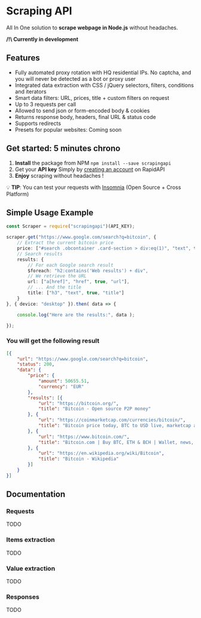# Scraping API

All In One solution to **scrape webpage in Node.js** without headaches.

**/!\ Currently in development**

## Features

* Fully automated proxy rotation with HQ residential IPs. No captcha, and you will never be detected as a bot or proxy user
* Integrated data extraction with CSS / jQuery selectors, filters, conditions and iterators
* Smart data filters: URL, prices, title + custom filters on request
* Up to 3 requests per call
* Allowed to send json or form-encoded body & cookies
* Returns response body, headers, final URL & status code
* Supports redirects 
* Presets for popular websites: Coming soon

## Get started: 5 minutes chrono

1. **Install** the package from NPM
    `npm install --save scrapingapi`
2. Get your **API key**
    Simply by [creating an account](https://rapidapi.com/auth/sign-up) on RapidAPI
3. **Enjoy** scraping without headaches !

💡 **TIP**: You can test your requests with [Insomnia](https://github.com/Kong/insomnia) (Open Source + Cross Platform)

## Simple Usage Example

```typescript
const Scraper = require("scrapingapi")(API_KEY);

scraper.get("https://www.google.com/search?q=bitcoin", {
    // Extract the current bitcoin price                  
    price: ["#search .obcontainer .card-section > div:eq(1)", "text", true, "price"],
    // Search results
    results: {
        // For each Google search result
        $foreach: "h2:contains('Web results') + div",
        // We retrieve the URL
        url: ["a[href]", "href", true, "url"],
        // ... And the title
        title: ["h3", "text", true, "title"]
    }
}, { device: "desktop" }).then( data => {

    console.log("Here are the results:", data );

});
```

### You will get the following result

```json
[{
    "url": "https://www.google.com/search?q=bitcoin",
    "status": 200,
    "data": {
        "price": {
            "amount": 50655.51,
            "currency": "EUR"
        },
        "results": [{
            "url": "https://bitcoin.org/",
            "title": "Bitcoin - Open source P2P money"
        }, {
            "url": "https://coinmarketcap.com/currencies/bitcoin/",
            "title": "Bitcoin price today, BTC to USD live, marketcap and chart"
        }, {
            "url": "https://www.bitcoin.com/",
            "title": "Bitcoin.com | Buy BTC, ETH & BCH | Wallet, news, markets ..."
        }, {
            "url": "https://en.wikipedia.org/wiki/Bitcoin",
            "title": "Bitcoin - Wikipedia"
        }]
    }
}]
```

## Documentation

### Requests

TODO

### Items extraction

TODO

### Value extraction

TODO

### Responses

TODO